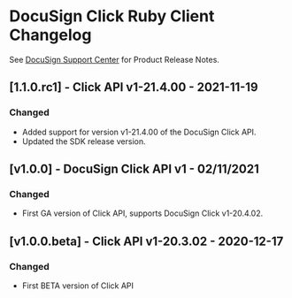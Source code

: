 # DocuSign Click Ruby Client Changelog
See [DocuSign Support Center](https://support.docusign.com/en/releasenotes/) for Product Release Notes.

## [1.1.0.rc1] - Click API v1-21.4.00 - 2021-11-19
### Changed
- Added support for version v1-21.4.00 of the DocuSign Click API.
- Updated the SDK release version.


## [v1.0.0] - DocuSign Click API v1 - 02/11/2021
### Changed
- First GA version of Click API, supports DocuSign Click v1-20.4.02.

## [v1.0.0.beta] - Click API v1-20.3.02 - 2020-12-17
### Changed
- First BETA version of Click API

